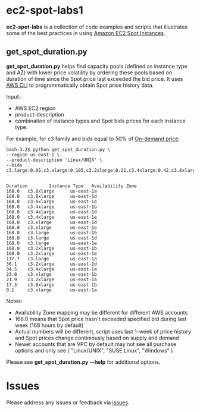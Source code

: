 ec2-spot-labs1
=============

**ec2-spot-labs** is a collection of code examples and scripts that illustrates some of the best practices in using [Amazon EC2 Spot Instances](https://aws.amazon.com/ec2/purchasing-options/spot-instances/).



get_spot_duration.py
--------------------
**get_spot_duration.py** helps find capacity pools (defined as instance type and AZ) with lower price volatility by ordering these pools based on duration of time since the Spot price last exceeded the bid price. It uses [AWS CLI](https://aws.amazon.com/cli/) to programmatically obtain Spot price history data.
 
Input: 
* AWS EC2 region
* product-description
* combination of instance types and Spot bids prices for each instance type.

For example, for c3 family and bids equal to 50% of [On-demand price](https://aws.amazon.com/ec2/pricing/):
```
bash-3.2$ python get_spot_duration.py \
--region us-east-1 \
--product-description 'Linux/UNIX' \
--bids c3.large:0.05,c3.xlarge:0.105,c3.2xlarge:0.21,c3.4xlarge:0.42,c3.8xlarge:0.84 


Duration        Instance Type   Availability Zone
168.0   c3.8xlarge      us-east-1a
168.0   c3.8xlarge      us-east-1d
168.0   c3.8xlarge      us-east-1e
168.0   c3.4xlarge      us-east-1b
168.0   c3.4xlarge      us-east-1d
168.0   c3.4xlarge      us-east-1e
168.0   c3.xlarge       us-east-1d
168.0   c3.xlarge       us-east-1e
168.0   c3.large        us-east-1b
168.0   c3.large        us-east-1d
168.0   c3.large        us-east-1e
168.0   c3.2xlarge      us-east-1b
168.0   c3.2xlarge      us-east-1e
117.7   c3.large        us-east-1a
36.1    c3.2xlarge      us-east-1d
34.5    c3.4xlarge      us-east-1a
23.0    c3.xlarge       us-east-1b
21.9    c3.2xlarge      us-east-1a
17.3    c3.8xlarge      us-east-1b
0.1     c3.xlarge       us-east-1a
```

Notes:

* Availability Zone mapping may be different for different AWS accounts
* 168.0 means that Spot price hasn't exceeded specified bid during last week (168 hours by default) 
* Actual numbers will be different, script uses last 1-week of price history and Spot prices change continiously based on supply and demand
* Newer accounts that are VPC by default  may not see all purchase options and only see ( "Linux/UNIX", "SUSE Linux", "Windows" )

Please see **get_spot_duration.py --help** for additional options.

Issues
======

Please address any issues or feedback via [issues](https://github.com/awslabs/ec2-spot-labs/issues).
